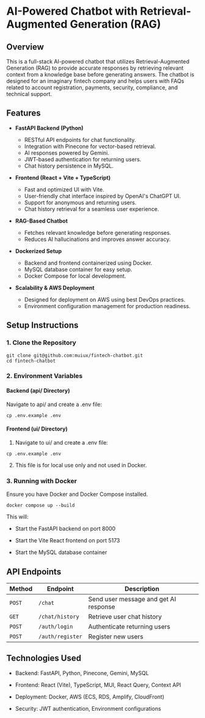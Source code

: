 # AI-Powered Chatbot with Retrieval-Augmented Generation (RAG)

## Overview

This is a full-stack AI-powered chatbot that utilizes Retrieval-Augmented Generation (RAG) to provide accurate responses by retrieving relevant context from a knowledge base before generating answers. The chatbot is designed for an imaginary fintech company and helps users with FAQs related to account registration, payments, security, compliance, and technical support.

## Features

- **FastAPI Backend (Python)**

  - RESTful API endpoints for chat functionality.
  - Integration with Pinecone for vector-based retrieval.
  - AI responses powered by Gemini.
  - JWT-based authentication for returning users.
  - Chat history persistence in MySQL.

- **Frontend (React + Vite + TypeScript)**

  - Fast and optimized UI with Vite.
  - User-friendly chat interface inspired by OpenAI's ChatGPT UI.
  - Support for anonymous and returning users.
  - Chat history retrieval for a seamless user experience.

- **RAG-Based Chatbot**

  - Fetches relevant knowledge before generating responses.
  - Reduces AI hallucinations and improves answer accuracy.

- **Dockerized Setup**

  - Backend and frontend containerized using Docker.
  - MySQL database container for easy setup.
  - Docker Compose for local development.

- **Scalability & AWS Deployment**
  - Designed for deployment on AWS using best DevOps practices.
  - Environment configuration management for production readiness.

## Setup Instructions

### 1. Clone the Repository

```
git clone git@github.com:muiux/fintech-chatbot.git
cd fintech-chatbot
```

### 2. Environment Variables

#### Backend (api/ Directory)

Navigate to api/ and create a .env file:

```
cp .env.example .env
```

#### Frontend (ui/ Directory)

1. Navigate to ui/ and create a .env file:

```
cp .env.example .env
```

2. This file is for local use only and not used in Docker.

### 3. Running with Docker

Ensure you have Docker and Docker Compose installed.

```
docker compose up --build
```

This will:

- Start the FastAPI backend on port 8000

- Start the Vite React frontend on port 5173

- Start the MySQL database container

## API Endpoints

| Method | Endpoint         | Description                           |
| ------ | ---------------- | ------------------------------------- |
| `POST` | `/chat`          | Send user message and get AI response |
| `GET`  | `/chat/history`  | Retrieve user chat history            |
| `POST` | `/auth/login`    | Authenticate returning users          |
| `POST` | `/auth/register` | Register new users                    |

## Technologies Used

- Backend: FastAPI, Python, Pinecone, Gemini, MySQL

- Frontend: React (Vite), TypeScript, MUI, React Query, Context API

- Deployment: Docker, AWS (ECS, RDS, Amplify, CloudFront)

- Security: JWT authentication, Environment configurations
